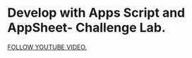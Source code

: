# Develop with Apps Script and AppSheet- Challenge Lab.
[FOLLOW YOUTUBE VIDEO.](https://www.youtube.com/watch?v=7b2Mq3ZLZIA)